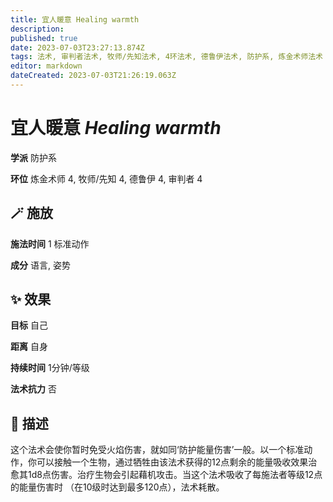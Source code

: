 ```yaml
---
title: 宜人暖意 Healing warmth
description: 
published: true
date: 2023-07-03T23:27:13.874Z
tags: 法术, 审判者法术, 牧师/先知法术, 4环法术, 德鲁伊法术, 防护系, 炼金术师法术
editor: markdown
dateCreated: 2023-07-03T21:26:19.063Z
---
```


# **宜人暖意** *Healing warmth*

**学派** 防护系 

**环位** 炼金术师 4, 牧师/先知 4, 德鲁伊 4, 审判者 4

## 🪄 施放

**施法时间** 1 标准动作

**成分** 语言, 姿势

## ✨ 效果 

**目标** 自己 

**距离** 自身  

**持续时间** 1分钟/等级 

**法术抗力** 否

## 📖 描述

这个法术会使你暂时免受火焰伤害，就如同‘防护能量伤害’一般。以一个标准动作，你可以接触一个生物，通过牺牲由该法术获得的12点剩余的能量吸收效果治愈其1d8点伤害。治疗生物会引起藉机攻击。当这个法术吸收了每施法者等级12点的能量伤害时 （在10级时达到最多120点），法术耗散。
    